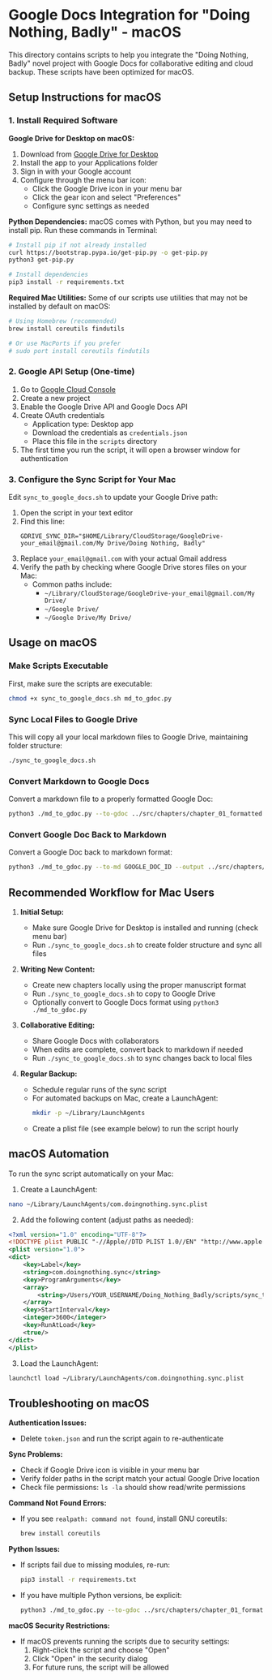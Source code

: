 # Google Docs Integration for "Doing Nothing, Badly" - macOS

This directory contains scripts to help you integrate the "Doing Nothing, Badly" novel project with Google Docs for collaborative editing and cloud backup. These scripts have been optimized for macOS.

## Setup Instructions for macOS

### 1. Install Required Software

**Google Drive for Desktop on macOS:**
1. Download from [Google Drive for Desktop](https://www.google.com/drive/download/)
2. Install the app to your Applications folder
3. Sign in with your Google account
4. Configure through the menu bar icon:
   - Click the Google Drive icon in your menu bar
   - Click the gear icon and select "Preferences"
   - Configure sync settings as needed

**Python Dependencies:**
macOS comes with Python, but you may need to install pip. Run these commands in Terminal:
```bash
# Install pip if not already installed
curl https://bootstrap.pypa.io/get-pip.py -o get-pip.py
python3 get-pip.py

# Install dependencies
pip3 install -r requirements.txt
```

**Required Mac Utilities:**
Some of our scripts use utilities that may not be installed by default on macOS:
```bash
# Using Homebrew (recommended)
brew install coreutils findutils

# Or use MacPorts if you prefer
# sudo port install coreutils findutils
```

### 2. Google API Setup (One-time)

1. Go to [Google Cloud Console](https://console.cloud.google.com/)
2. Create a new project
3. Enable the Google Drive API and Google Docs API
4. Create OAuth credentials
   - Application type: Desktop app
   - Download the credentials as `credentials.json`
   - Place this file in the `scripts` directory
5. The first time you run the script, it will open a browser window for authentication

### 3. Configure the Sync Script for Your Mac

Edit `sync_to_google_docs.sh` to update your Google Drive path:

1. Open the script in your text editor
2. Find this line: 
   ```
   GDRIVE_SYNC_DIR="$HOME/Library/CloudStorage/GoogleDrive-your_email@gmail.com/My Drive/Doing Nothing, Badly"
   ```
3. Replace `your_email@gmail.com` with your actual Gmail address
4. Verify the path by checking where Google Drive stores files on your Mac:
   - Common paths include:
     - `~/Library/CloudStorage/GoogleDrive-your_email@gmail.com/My Drive/`
     - `~/Google Drive/`
     - `~/Google Drive/My Drive/`

## Usage on macOS

### Make Scripts Executable
First, make sure the scripts are executable:
```bash
chmod +x sync_to_google_docs.sh md_to_gdoc.py
```

### Sync Local Files to Google Drive

This will copy all your local markdown files to Google Drive, maintaining folder structure:

```bash
./sync_to_google_docs.sh
```

### Convert Markdown to Google Docs

Convert a markdown file to a properly formatted Google Doc:

```bash
python3 ./md_to_gdoc.py --to-gdoc ../src/chapters/chapter_01_formatted.md
```

### Convert Google Doc Back to Markdown

Convert a Google Doc back to markdown format:

```bash
python3 ./md_to_gdoc.py --to-md GOOGLE_DOC_ID --output ../src/chapters/chapter_new.md
```

## Recommended Workflow for Mac Users

1. **Initial Setup:**
   - Make sure Google Drive for Desktop is installed and running (check menu bar)
   - Run `./sync_to_google_docs.sh` to create folder structure and sync all files
   
2. **Writing New Content:**
   - Create new chapters locally using the proper manuscript format
   - Run `./sync_to_google_docs.sh` to copy to Google Drive
   - Optionally convert to Google Docs format using `python3 ./md_to_gdoc.py`
   
3. **Collaborative Editing:**
   - Share Google Docs with collaborators
   - When edits are complete, convert back to markdown if needed
   - Run `./sync_to_google_docs.sh` to sync changes back to local files

4. **Regular Backup:**
   - Schedule regular runs of the sync script
   - For automated backups on Mac, create a LaunchAgent:
     ```bash
     mkdir -p ~/Library/LaunchAgents
     ```
   - Create a plist file (see example below) to run the script hourly

## macOS Automation

To run the sync script automatically on your Mac:

1. Create a LaunchAgent:
```bash
nano ~/Library/LaunchAgents/com.doingnothing.sync.plist
```

2. Add the following content (adjust paths as needed):
```xml
<?xml version="1.0" encoding="UTF-8"?>
<!DOCTYPE plist PUBLIC "-//Apple//DTD PLIST 1.0//EN" "http://www.apple.com/DTDs/PropertyList-1.0.dtd">
<plist version="1.0">
<dict>
    <key>Label</key>
    <string>com.doingnothing.sync</string>
    <key>ProgramArguments</key>
    <array>
        <string>/Users/YOUR_USERNAME/Doing_Nothing_Badly/scripts/sync_to_google_docs.sh</string>
    </array>
    <key>StartInterval</key>
    <integer>3600</integer>
    <key>RunAtLoad</key>
    <true/>
</dict>
</plist>
```

3. Load the LaunchAgent:
```bash
launchctl load ~/Library/LaunchAgents/com.doingnothing.sync.plist
```

## Troubleshooting on macOS

**Authentication Issues:**
- Delete `token.json` and run the script again to re-authenticate

**Sync Problems:**
- Check if Google Drive icon is visible in your menu bar
- Verify folder paths in the script match your actual Google Drive location
- Check file permissions: `ls -la` should show read/write permissions

**Command Not Found Errors:**
- If you see `realpath: command not found`, install GNU coreutils:
  ```bash
  brew install coreutils
  ```

**Python Issues:**
- If scripts fail due to missing modules, re-run:
  ```bash
  pip3 install -r requirements.txt
  ```
- If you have multiple Python versions, be explicit:
  ```bash
  python3 ./md_to_gdoc.py --to-gdoc ../src/chapters/chapter_01_formatted.md
  ```

**macOS Security Restrictions:**
- If macOS prevents running the scripts due to security settings:
  1. Right-click the script and choose "Open"
  2. Click "Open" in the security dialog
  3. For future runs, the script will be allowed 